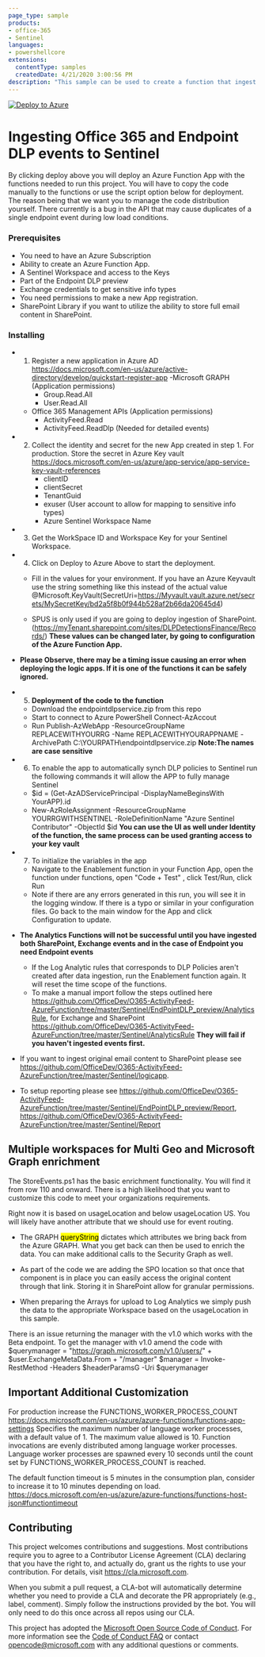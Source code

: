 ```yaml
---
page_type: sample
products:
- office-365
- Sentinel
languages:
- powershellcore
extensions:
  contentType: samples
  createdDate: 4/21/2020 3:00:56 PM
description: "This sample can be used to create a function that ingest DLP.All logs and Audit.General Endpoint DLP events to Sentinel. This is early preview code and contains some workarounds to solve current limitations in the system"
---
```


[![Deploy to Azure](https://aka.ms/deploytoazurebutton)](https://portal.azure.com/#create/Microsoft.Template/uri/https%3A%2F%2Fraw.githubusercontent.com%2FOfficeDev%2FO365-ActivityFeed-AzureFunction%2Fmaster%2FSentinel%2FEndPointDLP_preview%2Fdeploysentinelfunction.json)

# Ingesting Office 365 and Endpoint DLP events to Sentinel

By clicking deploy above you will deploy an Azure Function App with the functions needed to run this project. You will have to copy the code manually to the functions or use the script option below for deployment. The reason being that we want you to manage the code distribution yourself. There currently is a bug in the API that may cause duplicates of a single endpoint event during low load conditions.

### Prerequisites

- You need to have an Azure Subscription
- Ability to create an Azure Function App. 
- A Sentinel Workspace and access to the Keys
- Part of the Endpoint DLP preview
- Exchange credentials to get sensitive info types
- You need permissions to make a new App registration. 
- SharePoint Library if you want to utilize the ability to store full email content in SharePoint.

### Installing

* 1. Register a new application in Azure AD https://docs.microsoft.com/en-us/azure/active-directory/develop/quickstart-register-app
  -Microsoft GRAPH  (Application permissions)
     - Group.Read.All
     - User.Read.All
  - Office 365 Management APIs  (Application permissions)
     - ActivityFeed.Read
     - ActivityFeed.ReadDlp   (Needed for detailed events)
 
 * 2. Collect the identity and secret for the new App created in step 1.  For production. Store the secret in Azure Key vault https://docs.microsoft.com/en-us/azure/app-service/app-service-key-vault-references
      - clientID
      - clientSecret
      - TenantGuid
      - exuser (User account to allow for mapping to sensitive info types)
      - Azure Sentinel Workspace Name
      
* 3. Get the WorkSpace ID and Workspace Key for your Sentinel Workspace.

* 4. Click on Deploy to Azure Above to start the deployment. 
  * Fill in the values for your environment. If you have an Azure Keyvault use the string something like this instead of the actual value @Microsoft.KeyVault(SecretUri=https://Myvault.vault.azure.net/secrets/MySecretKey/bd2a5f8b0f944b528af2b66da20645d4)

  * SPUS is only used if you are going to deploy ingestion of SharePoint. (https://myTenant.sharepoint.com/sites/DLPDetectionsFinance/Records/)
  **These values can be changed later, by going to configuration of the Azure Function App.**

- **Please Observe, there may be a timing issue causing an error when deploying the logic apps. If it is one of the functions it can be safely ignored.** 
   
* 5. **Deployment of the code to the function**
  * Download the endpointdlpservice.zip from this repo
  * Start to connect to Azure PowerShell Connect-AzAccout
  * Run Publish-AzWebApp -ResourceGroupName REPLACEWITHYOURRG -Name REPLACEWITHYOURAPPNAME -ArchivePath C:\YOURPATH\endpointdlpservice.zip  **Note:The names are case sensitive**
     
* 6. To enable the app to automatically synch DLP policies to Sentinel run the following commands it will allow the APP to fully manage Sentinel
    * $id = (Get-AzADServicePrincipal -DisplayNameBeginsWith YourAPP).id
    * New-AzRoleAssignment -ResourceGroupName YOURRGWITHSENTINEL -RoleDefinitionName "Azure Sentinel Contributor" -ObjectId $id
    **You can use the UI as well under Identity of the function, the same process can be used granting access to your key vault**
       
* 7. To initialize the variables in the app 
  * Navigate to the Enablement function in your Function App, open the function under functions, open "Code + Test" , click Test/Run, click Run
  * Note if there are any errors generated in this run, you will see it in the logging window. If there is a typo or similar in your configuration files. Go back to the main window for the App and click Configuration to update.
  
- **The Analytics Functions will not be successful until you have ingested both SharePoint, Exchange events and in the case of Endpoint you need Endpoint events**
  * If the Log Analytic rules that corresponds to DLP Policies aren't created after data ingestion, run the Enablement function again. It will reset the time scope of the functions.
  * To make a manual import follow the steps outlined here https://github.com/OfficeDev/O365-ActivityFeed-AzureFunction/tree/master/Sentinel/EndPointDLP_preview/AnalyticsRule, for Exchange and SharePoint https://github.com/OfficeDev/O365-ActivityFeed-AzureFunction/tree/master/Sentinel/AnalyticsRule 
 **They will fail if you haven't ingested events first.**
   
- If you want to ingest original email content to SharePoint please see https://github.com/OfficeDev/O365-ActivityFeed-AzureFunction/tree/master/Sentinel/logicapp.
  
- To setup reporting please see https://github.com/OfficeDev/O365-ActivityFeed-AzureFunction/tree/master/Sentinel/EndPointDLP_preview/Report, https://github.com/OfficeDev/O365-ActivityFeed-AzureFunction/tree/master/Sentinel/Report
  
  
## Multiple workspaces for Multi Geo and Microsoft Graph enrichment
The StoreEvents.ps1 has the basic enrichment functionality. You will find it from row 110 and onward. There is a high likelihood that you want to customize this code to meet your organizations requirements.

Right now it is based on usageLocation and below usageLocation US. You will likely have another attribute that we should use for event routing.

- The GRAPH <mark>queryString</mark> dictates which attributes we bring back from the Azure GRAPH. What you get back can then be used to enrich the data. You can make additional calls to the Security Graph as well.

- As part of the code we are adding the SPO location so that once that component is in place you can easily access the original content through that link. Storing it in SharePoint allow for granular permissions.

- When preparing the Arrays for upload to Log Analytics we simply push the data to the appropriate Workspace based on the usageLocation in this sample.

There is an issue returning the manager with the v1.0 which works with the Beta endpoint. 
To get the manager with v1.0 amend the code with
        $querymanager = "https://graph.microsoft.com/v1.0/users/" + $user.ExchangeMetaData.From + "/manager"
        $manager = Invoke-RestMethod -Headers $headerParamsG -Uri $querymanager
        
## Important Additional Customization

For production increase the FUNCTIONS_WORKER_PROCESS_COUNT https://docs.microsoft.com/en-us/azure/azure-functions/functions-app-settings
Specifies the maximum number of language worker processes, with a default value of 1. The maximum value allowed is 10. Function invocations are evenly distributed among language worker processes. Language worker processes are spawned every 10 seconds until the count set by FUNCTIONS_WORKER_PROCESS_COUNT is reached. 

The default function timeout is 5 minutes in the consumption plan, consider to increase it to 10 minutes depending on load. https://docs.microsoft.com/en-us/azure/azure-functions/functions-host-json#functiontimeout

## Contributing

This project welcomes contributions and suggestions.  Most contributions require you to agree to a
Contributor License Agreement (CLA) declaring that you have the right to, and actually do, grant us
the rights to use your contribution. For details, visit https://cla.microsoft.com.

When you submit a pull request, a CLA-bot will automatically determine whether you need to provide
a CLA and decorate the PR appropriately (e.g., label, comment). Simply follow the instructions
provided by the bot. You will only need to do this once across all repos using our CLA.

This project has adopted the [Microsoft Open Source Code of Conduct](https://opensource.microsoft.com/codeofconduct/).
For more information see the [Code of Conduct FAQ](https://opensource.microsoft.com/codeofconduct/faq/) or
contact [opencode@microsoft.com](mailto:opencode@microsoft.com) with any additional questions or comments.

